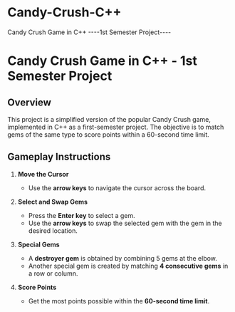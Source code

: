 # Candy-Crush-C++
Candy Crush Game in C++
----1st Semester Project----

# Candy Crush Game in C++ - 1st Semester Project

## Overview
This project is a simplified version of the popular Candy Crush game, implemented in C++ as a first-semester project. The objective is to match gems of the same type to score points within a 60-second time limit.

## Gameplay Instructions

1. **Move the Cursor**
   - Use the **arrow keys** to navigate the cursor across the board.

2. **Select and Swap Gems**
   - Press the **Enter key** to select a gem.
   - Use the **arrow keys** to swap the selected gem with the gem in the desired location.

3. **Special Gems**
   - A **destroyer gem** is obtained by combining 5 gems at the elbow.
   - Another special gem is created by matching **4 consecutive gems** in a row or column.

5. **Score Points**
   - Get the most points possible within the **60-second time limit**.


